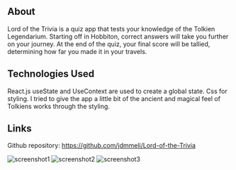 ## About

Lord of the Trivia is a quiz app that tests your knowledge of the Tolkien Legendarium. Starting off in Hobbiton, correct answers will take you further on your journey. At the end of the quiz, your final score will be tallied, determining how far you made it in your travels.

## Technologies Used

React.js
useState and UseContext are used to create a global state.
Css for styling. I tried to give the app a little bit of the ancient and magical feel of Tolkiens works through the styling.

## Links

Github repository: https://github.com/jdmmeli/Lord-of-the-Trivia

![screenshot1](https://user-images.githubusercontent.com/59904538/111398722-62774000-869a-11eb-9cd0-21e50ca871a9.PNG)
![screenshot2](https://user-images.githubusercontent.com/59904538/111398750-6e630200-869a-11eb-9e5f-65606760ae9b.PNG)
![screenshot3](https://user-images.githubusercontent.com/59904538/111398775-76bb3d00-869a-11eb-9ebd-6d46b3d12c9e.PNG)